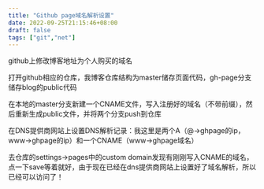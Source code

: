 ```yaml
---
title: "Github page域名解析设置"
date: 2022-09-25T21:15:46+08:00
draft: false
tags: ["git","net"]
---
```


github上修改博客地址为个人购买的域名
<!--more-->

打开github相应的仓库，我博客仓库结构为master储存页面代码，gh-page分支储存blog的public代码

在本地的master分支新建一个CNAME文件，写入注册好的域名（不带前缀），然后重新生成public文件，并将两个分支push到仓库

在DNS提供商网站上设置DNS解析记录：我这里是两个A（@->ghpage的ip，www->ghpage的ip）和一个CNAME（www->ghpage域名）

去仓库的settings->pages中的custom domain发现有刚刚写入CNAME的域名，点一下save等着就好，由于现在已经在dns提供商网站上设置好了域名解析，所以已经可以访问了！
